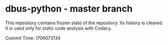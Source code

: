 # dbus-python - master branch

This repository contains frozen state of the repository.
Its history is cleared. It is used only for static code
analysis with Codacy.

Commit Time: 1706073134